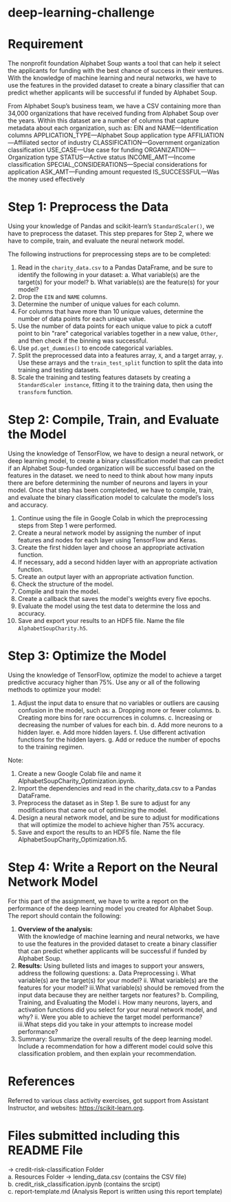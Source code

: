# deep-learning-challenge

# Requirement

The nonprofit foundation Alphabet Soup wants a tool that can help it select the applicants for funding with the best chance of success in their ventures. With the knowledge of machine learning and neural networks, we have to use the features in the provided dataset to create a binary classifier that can predict whether applicants will be successful if funded by Alphabet Soup.

From Alphabet Soup’s business team, we have a CSV containing more than 34,000 organizations that have received funding from Alphabet Soup over the years. Within this dataset are a number of columns that capture metadata about each organization, such as:
EIN and NAME—Identification columns
APPLICATION_TYPE—Alphabet Soup application type
AFFILIATION—Affiliated sector of industry
CLASSIFICATION—Government organization classification
USE_CASE—Use case for funding
ORGANIZATION—Organization type
STATUS—Active status
INCOME_AMT—Income classification
SPECIAL_CONSIDERATIONS—Special considerations for application
ASK_AMT—Funding amount requested
IS_SUCCESSFUL—Was the money used effectively

# Step 1: Preprocess the Data
Using your knowledge of Pandas and scikit-learn’s `StandardScaler()`, we have to preprocess the dataset. This step prepares for Step 2, where we have to compile, train, and evaluate the neural network model.

The following instructions for preprocessing steps are to be completed:
1. Read in the `charity_data.csv` to a Pandas DataFrame, and be sure to identify the following in your dataset:
  a. What variable(s) are the target(s) for your model?
  b. What variable(s) are the feature(s) for your model?
2. Drop the `EIN` and `NAME` columns.
3. Determine the number of unique values for each column.
4. For columns that have more than 10 unique values, determine the number of data points for each unique value.
5. Use the number of data points for each unique value to pick a cutoff point to bin "rare" categorical variables together in a new value, `Other`, and then check if the binning was successful.
6. Use `pd.get_dummies()` to encode categorical variables.
7. Split the preprocessed data into a features array, `X`, and a target array, `y`. Use these arrays and the `train_test_split` function to split the data into training and testing datasets.
8. Scale the training and testing features datasets by creating a `StandardScaler instance`, fitting it to the training data, then using the `transform` function.

# Step 2: Compile, Train, and Evaluate the Model
Using the knowledge of TensorFlow, we have to design a neural network, or deep learning model, to create a binary classification model that can predict if an Alphabet Soup-funded organization will be successful based on the features in the dataset. we need to need to think about how many inputs there are before determining the number of neurons and layers in your model. Once that step has been completeded, we have to compile, train, and evaluate the binary classification model to calculate the model’s loss and accuracy.
1. Continue using the file in Google Colab in which the preprocessing steps from Step 1 were performed.
2. Create a neural network model by assigning the number of input features and nodes for each layer using TensorFlow and Keras.
3. Create the first hidden layer and choose an appropriate activation function.
4. If necessary, add a second hidden layer with an appropriate activation function.
5. Create an output layer with an appropriate activation function.
6. Check the structure of the model.
7. Compile and train the model.
8. Create a callback that saves the model's weights every five epochs.
9. Evaluate the model using the test data to determine the loss and accuracy.
10. Save and export your results to an HDF5 file. Name the file `AlphabetSoupCharity.h5`.

# Step 3: Optimize the Model
Using the knowledge of TensorFlow, optimize the model to achieve a target predictive accuracy higher than 75%.
Use any or all of the following methods to optimize your model:
1. Adjust the input data to ensure that no variables or outliers are causing confusion in the model, such as:
  a. Dropping more or fewer columns.
  b. Creating more bins for rare occurrences in columns.
  c. Increasing or decreasing the number of values for each bin.
  d. Add more neurons to a hidden layer.
  e. Add more hidden layers.
  f. Use different activation functions for the hidden layers.
  g. Add or reduce the number of epochs to the training regimen.

Note: 
1. Create a new Google Colab file and name it AlphabetSoupCharity_Optimization.ipynb.
2. Import the dependencies and read in the charity_data.csv to a Pandas DataFrame.
3. Preprocess the dataset as in Step 1. Be sure to adjust for any modifications that came out of optimizing the model.
4. Design a neural network model, and be sure to adjust for modifications that will optimize the model to achieve higher than 75% accuracy.
5. Save and export the results to an HDF5 file. Name the file AlphabetSoupCharity_Optimization.h5.

# Step 4: Write a Report on the Neural Network Model
For this part of the assignment, we have to write a report on the performance of the deep learning model you created for Alphabet Soup. The report should contain the following:
1. <b> Overview of the analysis:</b> <br> With the knowledge of machine learning and neural networks, we have to use the features in the provided dataset to create a binary classifier that can predict whether applicants will be successful if funded by Alphabet Soup.
2. <b>Results:</b> Using bulleted lists and images to support your answers, address the following questions:
  a. Data Preprocessing
    i.  What variable(s) are the target(s) for your model?
    ii. What variable(s) are the features for your model?
    iii.What variable(s) should be removed from the input data because they are neither targets nor features?
  b. Compiling, Training, and Evaluating the Model
    i.  How many neurons, layers, and activation functions did you select for your neural network model, and why?
    ii. Were you able to achieve the target model performance?
    iii.What steps did you take in your attempts to increase model performance?
3. Summary: Summarize the overall results of the deep learning model. Include a recommendation for how a different model could solve this classification problem, and then explain your recommendation.

# References
Referred to various class activity exercises, got support from Assistant Instructor, and websites: https://scikit-learn.org.

# Files submitted including this README File
-> credit-risk-classification Folder <br>
a. Resources Folder -> lending_data.csv (contains the CSV file) <br>
b. credit_risk_classification.ipynb (contains the srcipt) <br>
c. report-template.md (Analysis Report is written using this report template)
